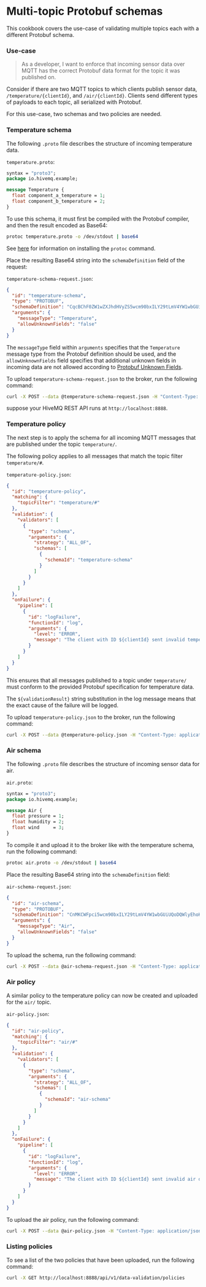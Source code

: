# Multi-topic Protobuf schemas
This cookbook covers the use-case of validating multiple topics each with a different Protobuf schema.


### Use-case 
> As a developer, I want to enforce that incoming sensor data over MQTT has the correct Protobuf data format for the topic it was published on.

Consider if there are two MQTT topics to which clients publish sensor data, `/temperature/{clientId}`, and `/air/{clientId}`. Clients send different types of payloads to each topic, all serialized with Protobuf.

For this use-case, two schemas and two policies are needed.


### Temperature schema

The following `.proto` file describes the structure of incoming temperature data.

`temperature.proto`:
```proto
syntax = "proto3";
package io.hivemq.example;

message Temperature {
  float component_a_temperature = 1;
  float component_b_temperature = 2;
}
```

To use this schema, it must first be compiled with the Protobuf compiler, and then the result encoded as Base64:

```bash
protoc temperature.proto -o /dev/stdout | base64
```

See [here](https://grpc.io/docs/protoc-installation/) for information on installing the `protoc` command.

Place the resulting Base64 string into the `schemaDefinition` field of the request:

`temperature-schema-request.json`:
```json
{
  "id": "temperature-schema",
  "type": "PROTOBUF",
  "schemaDefinition": "CqcBChF0ZW1wZXJhdHVyZS5wcm90bxILY29tLmV4YW1wbGUifQoLVGVtcGVyYXR1cmUSNgoXY29tcG9uZW50X2FfdGVtcGVyYXR1cmUYASABKAJSFWNvbXBvbmVudEFUZW1wZXJhdHVyZRI2Chdjb21wb25lbnRfYl90ZW1wZXJhdHVyZRgCIAEoAlIVY29tcG9uZW50QlRlbXBlcmF0dXJlYgZwcm90bzM",
  "arguments": {
    "messageType": "Temperature",
    "allowUnknownFields": "false"
  }
}
```

The `messageType` field within `arguments` specifies that the `Temperature` message type from the Protobuf definition should be used, and the `allowUnknownFields` field specifies that additional unknown fields in incoming data are not allowed according to [Protobuf Unknown Fields](https://protobuf.dev/programming-guides/proto3/#unknowns]).

To upload `temperature-schema-request.json` to the broker, run the following command:

```bash
curl -X POST --data @temperature-schema-request.json -H "Content-Type: application/json" http://localhost:8888/api/v1/data-validation/schemas
```

suppose your HiveMQ REST API runs at `http://localhost:8888`.


### Temperature policy

The next step is to apply the schema for all incoming MQTT messages that are published under the topic `temperature/`.

The following policy applies to all messages that match the topic filter `temperature/#`.

`temperature-policy.json`:
```json
{
  "id": "temperature-policy",
  "matching": {
    "topicFilter": "temperature/#"
  },
  "validation": {
    "validators": [
      {
        "type": "schema",
        "arguments": {
          "strategy": "ALL_OF",
          "schemas": [
            {
              "schemaId": "temperature-schema"
            }
          ]
        }
      }
    ]
  },
  "onFailure": {
    "pipeline": [
      {
        "id": "logFailure",
        "functionId": "log",
        "arguments": {
          "level": "ERROR",
          "message": "The client with ID ${clientId} sent invalid temperature data: ${validationResult}"
        }
      }
    ]
  }
}
```

This ensures that all messages published to a topic under `temperature/` must conform to the provided Protobuf specification for temperature data.

The `${validationResult}` string substitution in the log message means that the exact cause of the failure will be logged. 

To upload `temperature-policy.json` to the broker, run the following command:
```bash
curl -X POST --data @temperature-policy.json -H "Content-Type: application/json" http://localhost:8888/api/v1/data-validation/policies
```


### Air schema

The following `.proto` file describes the structure of incoming sensor data for air.

`air.proto`:
```proto
syntax = "proto3";
package io.hivemq.example;

message Air {
  float pressure = 1;
  float humidity = 2;
  float wind     = 3;
}
```

To compile it and upload it to the broker like with the temperature schema, run the following command:

```bash
protoc air.proto -o /dev/stdout | base64
```

Place the resulting Base64 string into the `schemaDefinition` field:

`air-schema-request.json`:
```json
{
  "id": "air-schema",
  "type": "PROTOBUF",
  "schemaDefinition": "CnMKCWFpci5wcm90bxILY29tLmV4YW1wbGUiUQoDQWlyEhoKCHByZXNzdXJlGAEgASgCUghwcmVzc3VyZRIaCghodW1pZGl0eRgCIAEoAlIIaHVtaWRpdHkSEgoEd2luZBgDIAEoAlIEd2luZGIGcHJvdG8z",
  "arguments": {
    "messageType": "Air",
    "allowUnknownFields": "false"
  }
}
```

To upload the schema, run the following command:

```bash
curl -X POST --data @air-schema-request.json -H "Content-Type: application/json" http://localhost:8888/api/v1/data-validation/schemas
```


### Air policy

A similar policy to the temperature policy can now be created and uploaded for the `air/` topic.

`air-policy.json`:
```json
{
  "id": "air-policy",
  "matching": {
    "topicFilter": "air/#"
  },
  "validation": {
    "validators": [
      {
        "type": "schema",
        "arguments": {
          "strategy": "ALL_OF",
          "schemas": [
            {
              "schemaId": "air-schema"
            }
          ]
        }
      }
    ]
  },
  "onFailure": {
    "pipeline": [
      {
        "id": "logFailure",
        "functionId": "log",
        "arguments": {
          "level": "ERROR",
          "message": "The client with ID ${clientId} sent invalid air data: ${validationResult}"
        }
      }
    ]
  }
}

```

To upload the air policy, run the following command:

```bash
curl -X POST --data @air-policy.json -H "Content-Type: application/json" http://localhost:8888/api/v1/data-validation/policies
```


### Listing policies

To see a list of the two policies that have been uploaded, run the following command:

```bash
curl -X GET http://localhost:8888/api/v1/data-validation/policies
```
